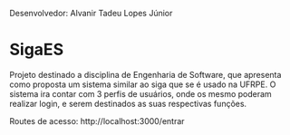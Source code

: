 Desenvolvedor: Alvanir Tadeu Lopes Júnior

# SigaES
Projeto destinado a disciplina de Engenharia de Software, que apresenta como proposta um sistema similar ao siga que se é usado na UFRPE. O sistema ira contar com 3 perfis de usuários, onde os mesmo poderam realizar login, e serem destinados as suas respectivas funções.


Routes de acesso: 
	http://localhost:3000/entrar
